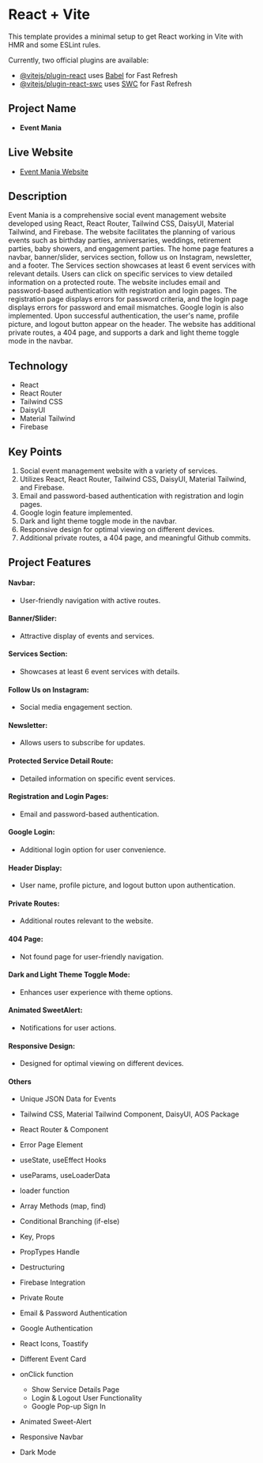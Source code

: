 # React + Vite

This template provides a minimal setup to get React working in Vite with HMR and some ESLint rules.

Currently, two official plugins are available:

- [@vitejs/plugin-react](https://github.com/vitejs/vite-plugin-react/blob/main/packages/plugin-react/README.md) uses [Babel](https://babeljs.io/) for Fast Refresh
- [@vitejs/plugin-react-swc](https://github.com/vitejs/vite-plugin-react-swc) uses [SWC](https://swc.rs/) for Fast Refresh

## Project Name
- **Event Mania**

## Live Website
- [Event Mania Website](https://a9-social-event-management.web.app/)

## Description
Event Mania is a comprehensive social event management website developed using React, React Router, Tailwind CSS, DaisyUI, Material Tailwind, and Firebase. The website facilitates the planning of various events such as birthday parties, anniversaries, weddings, retirement parties, baby showers, and engagement parties. The home page features a navbar, banner/slider, services section, follow us on Instagram, newsletter, and a footer. The Services section showcases at least 6 event services with relevant details. Users can click on specific services to view detailed information on a protected route. The website includes email and password-based authentication with registration and login pages. The registration page displays errors for password criteria, and the login page displays errors for password and email mismatches. Google login is also implemented. Upon successful authentication, the user's name, profile picture, and logout button appear on the header. The website has additional private routes, a 404 page, and supports a dark and light theme toggle mode in the navbar.

## Technology
- React
- React Router
- Tailwind CSS
- DaisyUI
- Material Tailwind
- Firebase

## Key Points
1. Social event management website with a variety of services.
2. Utilizes React, React Router, Tailwind CSS, DaisyUI, Material Tailwind, and Firebase.
3. Email and password-based authentication with registration and login pages.
4. Google login feature implemented.
5. Dark and light theme toggle mode in the navbar.
6. Responsive design for optimal viewing on different devices.
7. Additional private routes, a 404 page, and meaningful Github commits.

## Project Features

#### Navbar:
- User-friendly navigation with active routes.

#### Banner/Slider:
- Attractive display of events and services.

#### Services Section:
- Showcases at least 6 event services with details.

#### Follow Us on Instagram:
- Social media engagement section.

#### Newsletter:
- Allows users to subscribe for updates.

#### Protected Service Detail Route:
- Detailed information on specific event services.

#### Registration and Login Pages:
- Email and password-based authentication.

#### Google Login:
- Additional login option for user convenience.

#### Header Display:
- User name, profile picture, and logout button upon authentication.

#### Private Routes:
- Additional routes relevant to the website.

#### 404 Page:
- Not found page for user-friendly navigation.

#### Dark and Light Theme Toggle Mode:
- Enhances user experience with theme options.

#### Animated SweetAlert:
- Notifications for user actions.

#### Responsive Design:
- Designed for optimal viewing on different devices.

#### Others

- Unique JSON Data for Events

- Tailwind CSS, Material Tailwind Component, DaisyUI, AOS Package

- React Router & Component

- Error Page Element

- useState, useEffect Hooks

- useParams, useLoaderData

- loader function

- Array Methods (map, find)

- Conditional Branching (if-else)

- Key, Props

- PropTypes Handle

- Destructuring

- Firebase Integration

- Private Route

- Email & Password Authentication

- Google Authentication

- React Icons, Toastify

- Different Event Card

- onClick function

    - Show Service Details Page
    - Login & Logout User Functionality
    - Google Pop-up Sign In

- Animated Sweet-Alert

- Responsive Navbar

- Dark Mode
